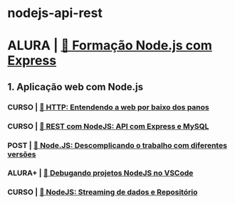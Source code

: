 # nodejs-api-rest

# ALURA | [🔗 Formação Node.js com Express](https://cursos.alura.com.br/formacao-node-js-12)

## 1. Aplicação web com Node.js

   ### CURSO  | [🔗 HTTP: Entendendo a web por baixo dos panos](https://cursos.alura.com.br/course/http-fundamentos)
   ### CURSO  | [🔗 REST com NodeJS: API com Express e MySQL](https://cursos.alura.com.br/course/node-rest-api)
### POST   | [🔗 Node.JS: Descomplicando o trabalho com diferentes versões](https://www.alura.com.br/artigos/descomplicando-o-trabalho-com-node)
### ALURA+ | [🔗 Debugando projetos NodeJS no VSCode](https://cursos.alura.com.br/extra/alura-mais/debugando-projetos-nodejs-no-vscode-c23)
### CURSO  | [🔗 NodeJS: Streaming de dados e Repositório](https://cursos.alura.com.br/course/node-rest-api)
